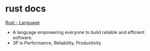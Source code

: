 # rust docs

[Rust - Language](https://www.rust-lang.org)

- A language empowering everyone to build reliable and efficient software.
- 3P is Performance, Reliability, Productivity
